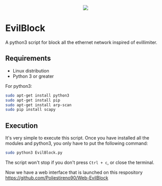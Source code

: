<p align="center">
  <img src="https://user-images.githubusercontent.com/100536894/224351991-f30a83f3-022b-4d6a-a893-16089e592722.png" />
</p>


# EvilBlock
A python3 script for block all the ethernet network inspired of evillimiter.

## Requirements
- Linux distribution
- Python 3 or greater

For python3:
```bash
sudo apt-get install python3
sudo apt-get install pip
sudo apt-get install arp-scan
sudo pip install scapy
```

## Execution

It's very simple to execute this script. Once you have installed all the modules and python3, you only have to put the following command:

```bash
sudo python3 EvilBlock.py
```

The script won't stop if you don't press ```Ctrl + c```, or close the terminal.


Now we have a web interface that is launched on this respository https://github.com/Poliestireno90/Web-EvilBlock
